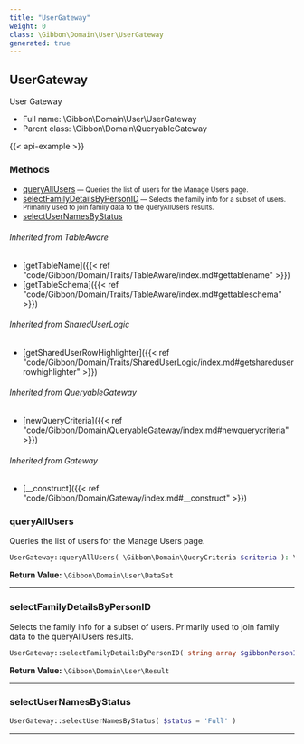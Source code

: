```yaml
---
title: "UserGateway"
weight: 0
class: \Gibbon\Domain\User\UserGateway
generated: true
---
```


## UserGateway 

User Gateway



* Full name: \Gibbon\Domain\User\UserGateway
* Parent class: \Gibbon\Domain\QueryableGateway

{{< api-example >}} 



### Methods

- [queryAllUsers](#queryallusers)<small> — Queries the list of users for the Manage Users page.</small>
- [selectFamilyDetailsByPersonID](#selectfamilydetailsbypersonid)<small> — Selects the family info for a subset of users. Primarily used to join family data to the queryAllUsers results.</small>
- [selectUserNamesByStatus](#selectusernamesbystatus)




###### Inherited from TableAware
- [getTableName]({{< ref "code/Gibbon/Domain/Traits/TableAware/index.md#gettablename" >}})
- [getTableSchema]({{< ref "code/Gibbon/Domain/Traits/TableAware/index.md#gettableschema" >}})

###### Inherited from SharedUserLogic
- [getSharedUserRowHighlighter]({{< ref "code/Gibbon/Domain/Traits/SharedUserLogic/index.md#getshareduserrowhighlighter" >}})

###### Inherited from QueryableGateway
- [newQueryCriteria]({{< ref "code/Gibbon/Domain/QueryableGateway/index.md#newquerycriteria" >}})

###### Inherited from Gateway
- [__construct]({{< ref "code/Gibbon/Domain/Gateway/index.md#__construct" >}})



### queryAllUsers

Queries the list of users for the Manage Users page.

```php
UserGateway::queryAllUsers( \Gibbon\Domain\QueryCriteria $criteria ): \Gibbon\Domain\User\DataSet
```






**Return Value:**
`\Gibbon\Domain\User\DataSet`  



---

### selectFamilyDetailsByPersonID

Selects the family info for a subset of users. Primarily used to join family data to the queryAllUsers results.

```php
UserGateway::selectFamilyDetailsByPersonID( string|array $gibbonPersonIDList ): \Gibbon\Domain\User\Result
```






**Return Value:**
`\Gibbon\Domain\User\Result`  



---

### selectUserNamesByStatus



```php
UserGateway::selectUserNamesByStatus( $status = 'Full' )
```









---

